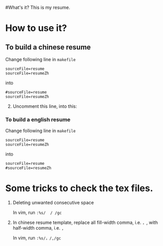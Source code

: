 #What's it?
This is my resume.

# How to use it?
## To build a chinese resume
Change following line in `makefile`
```
sourceFile=resume
sourceFile=resumeZh
```
into 
```
#sourceFile=resume
sourceFile=resumeZh
```


2. Uncomment this line, into this:


### To build a english resume
Change following line in `makefile`
```
sourceFile=resume
sourceFile=resumeZh
```
into 
```
sourceFile=resume
#sourceFile=resumeZh
```

# Some tricks to check the tex files.
1. Deleting unwanted consecutive space

	In vim, run `:%s/  / /gc`

2. In chinese resume template, replace all fill-width comma, i.e. `，`, with half-width comma, i.e. `,`

	In vim, run `:%s/，/,/gc`
